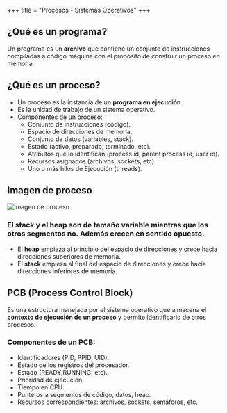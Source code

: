 +++
title = "Procesos - Sistemas Operativos"
+++



## ¿Qué es un programa?

Un programa es un **archivo** que contiene un conjunto de instrucciones compiladas a código máquina con el propósito de construir un proceso en memoria.

## ¿Qué es un proceso?

- Un proceso es la instancia de un **programa en ejecución**. 
- Es la unidad de trabajo de un sistema operativo. 
- Componentes de un proceso:
    - Conjunto de instrucciones (código).
    - Espacio de direcciones de memoria.
    - Conjunto de datos (variables, stack).
    - Estado (activo, preparado, terminado, etc).
    - Atributos que lo identifican (process id, parent process id, user id).
    - Recursos asignados (archivos, sockets, etc).
    - Uno o más hilos de Ejecución (threads).

## Imagen de proceso

![imagen de proceso](/images/posts/sisops/imgdeproceso.png) 

### El stack y el heap son de tamaño variable mientras que los otros segmentos no. Además crecen en sentido opuesto.

- El **heap** empieza al principio del espacio de direcciones y crece hacia direcciones superiores de memoria.
- El **stack** empieza al final del espacio de direcciones y crece hacia direcciones inferiores de memoria.

## PCB (Process Control Block)

Es una estructura manejada por el sistema operativo que almacena el **contexto de ejecución de un proceso** y permite identificarlo de otros procesos.

### Componentes de un PCB:
- Identificadores (PID, PPID, UID).
- Estado de los registros del procesador.
- Estado (READY,RUNNING, etc).
- Prioridad de ejecución.
- Tiempo en CPU.
- Punteros a segmentos de código, datos, heap.
- Recursos correspondientes: archivos, sockets, semáforos, etc. 